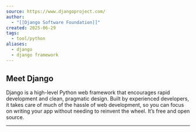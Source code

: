 ```yaml
---
source: https://www.djangoproject.com/
author:
  - "[[Django Software Foundation]]"
created: 2025-06-29
tags:
  - tool/python
aliases:
  - django
  - django framework
---
```

## Meet Django

Django is a high-level Python web framework that encourages rapid development and clean, pragmatic design. Built by experienced developers, it takes care of much of the hassle of web development, so you can focus on writing your app without needing to reinvent the wheel. It’s free and open source.
___

